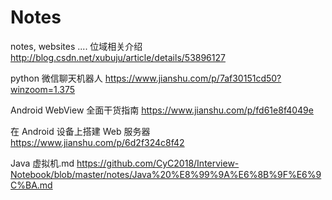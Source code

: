 # Notes
notes, websites ....
位域相关介绍 http://blog.csdn.net/xubuju/article/details/53896127


python 微信聊天机器人
https://www.jianshu.com/p/7af30151cd50?winzoom=1.375


Android WebView 全面干货指南
https://www.jianshu.com/p/fd61e8f4049e

在 Android 设备上搭建 Web 服务器
https://www.jianshu.com/p/6d2f324c8f42


Java 虚拟机.md
https://github.com/CyC2018/Interview-Notebook/blob/master/notes/Java%20%E8%99%9A%E6%8B%9F%E6%9C%BA.md
